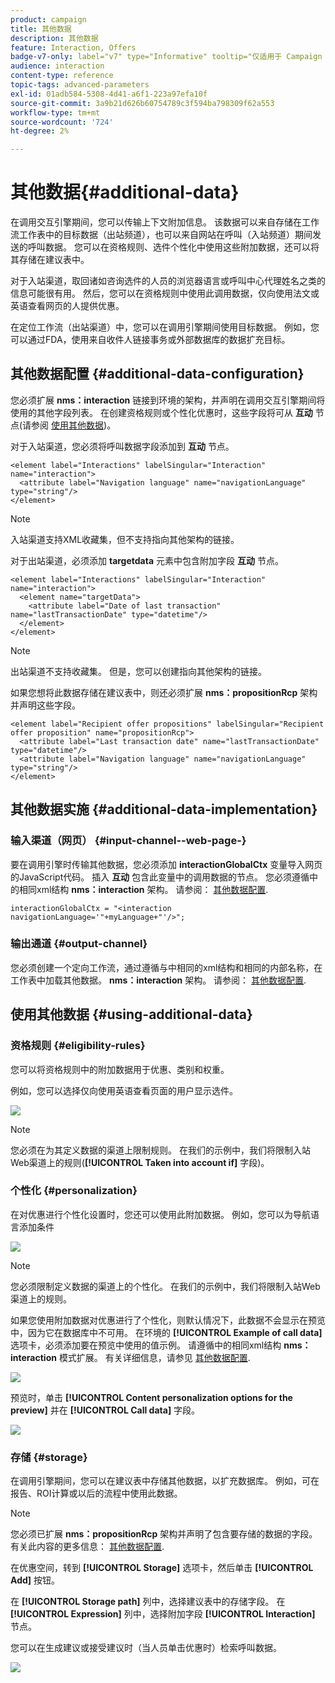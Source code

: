 ```yaml
---
product: campaign
title: 其他数据
description: 其他数据
feature: Interaction, Offers
badge-v7-only: label="v7" type="Informative" tooltip="仅适用于 Campaign Classic v7"
audience: interaction
content-type: reference
topic-tags: advanced-parameters
exl-id: 01adb584-5308-4d41-a6f1-223a97efa10f
source-git-commit: 3a9b21d626b60754789c3f594ba798309f62a553
workflow-type: tm+mt
source-wordcount: '724'
ht-degree: 2%

---
```


# 其他数据{#additional-data}



在调用交互引擎期间，您可以传输上下文附加信息。 该数据可以来自存储在工作流工作表中的目标数据（出站频道），也可以来自网站在呼叫（入站频道）期间发送的呼叫数据。 您可以在资格规则、选件个性化中使用这些附加数据，还可以将其存储在建议表中。

对于入站渠道，取回诸如咨询选件的人员的浏览器语言或呼叫中心代理姓名之类的信息可能很有用。 然后，您可以在资格规则中使用此调用数据，仅向使用法文或英语查看网页的人提供优惠。

在定位工作流（出站渠道）中，您可以在调用引擎期间使用目标数据。 例如，您可以通过FDA，使用来自收件人链接事务或外部数据库的数据扩充目标。

## 其他数据配置 {#additional-data-configuration}

您必须扩展 **nms：interaction** 链接到环境的架构，并声明在调用交互引擎期间将使用的其他字段列表。 在创建资格规则或个性化优惠时，这些字段将可从 **互动** 节点(请参阅 [使用其他数据](#using-additional-data))。

对于入站渠道，您必须将呼叫数据字段添加到 **互动** 节点。

```
<element label="Interactions" labelSingular="Interaction" name="interaction">
  <attribute label="Navigation language" name="navigationLanguage" type="string"/>
</element>
```

>[!NOTE]
>
>入站渠道支持XML收藏集，但不支持指向其他架构的链接。

对于出站渠道，必须添加 **targetdata** 元素中包含附加字段 **互动** 节点。

```
<element label="Interactions" labelSingular="Interaction" name="interaction">
  <element name="targetData">
    <attribute label="Date of last transaction" name="lastTransactionDate" type="datetime"/>
  </element>
</element>
```

>[!NOTE]
>
>出站渠道不支持收藏集。 但是，您可以创建指向其他架构的链接。

如果您想将此数据存储在建议表中，则还必须扩展 **nms：propositionRcp** 架构并声明这些字段。

```
<element label="Recipient offer propositions" labelSingular="Recipient offer proposition" name="propositionRcp">
  <attribute label="Last transaction date" name="lastTransactionDate" type="datetime"/>
  <attribute label="Navigation language" name="navigationLanguage" type="string"/>
</element>
```

## 其他数据实施 {#additional-data-implementation}

### 输入渠道（网页） {#input-channel--web-page-}

要在调用引擎时传输其他数据，您必须添加 **interactionGlobalCtx** 变量导入网页的JavaScript代码。 插入 **互动** 包含此变量中的调用数据的节点。 您必须遵循中的相同xml结构 **nms：interaction** 架构。 请参阅： [其他数据配置](#additional-data-configuration).

```
interactionGlobalCtx = "<interaction navigationLanguage='"+myLanguage+"'/>";
```

### 输出通道 {#output-channel}

您必须创建一个定向工作流，通过遵循与中相同的xml结构和相同的内部名称，在工作表中加载其他数据。 **nms：interaction** 架构。 请参阅： [其他数据配置](#additional-data-configuration).

## 使用其他数据 {#using-additional-data}

### 资格规则 {#eligibility-rules}

您可以将资格规则中的附加数据用于优惠、类别和权重。

例如，您可以选择仅向使用英语查看页面的用户显示选件。

![](assets/ita_calldata_query.png)

>[!NOTE]
>
>您必须在为其定义数据的渠道上限制规则。 在我们的示例中，我们将限制入站Web渠道上的规则(**[!UICONTROL Taken into account if]** 字段)。

### 个性化 {#personalization}

在对优惠进行个性化设置时，您还可以使用此附加数据。 例如，您可以为导航语言添加条件

![](assets/ita_calldata_perso.png)

>[!NOTE]
>
>您必须限制定义数据的渠道上的个性化。 在我们的示例中，我们将限制入站Web渠道上的规则。

如果您使用附加数据对优惠进行了个性化，则默认情况下，此数据不会显示在预览中，因为它在数据库中不可用。 在环境的 **[!UICONTROL Example of call data]** 选项卡，必须添加要在预览中使用的值示例。 请遵循中的相同xml结构 **nms：interaction** 模式扩展。 有关详细信息，请参见 [其他数据配置](#additional-data-configuration).

![](assets/ita_calldata_preview.png)

预览时，单击 **[!UICONTROL Content personalization options for the preview]** 并在 **[!UICONTROL Call data]** 字段。

![](assets/ita_calldata_preview2.png)

### 存储 {#storage}

在调用引擎期间，您可以在建议表中存储其他数据，以扩充数据库。 例如，可在报告、ROI计算或以后的流程中使用此数据。

>[!NOTE]
>
>您必须已扩展 **nms：propositionRcp** 架构并声明了包含要存储的数据的字段。 有关此内容的更多信息： [其他数据配置](#additional-data-configuration).

在优惠空间，转到 **[!UICONTROL Storage]** 选项卡，然后单击 **[!UICONTROL Add]** 按钮。

在 **[!UICONTROL Storage path]** 列中，选择建议表中的存储字段。 在 **[!UICONTROL Expression]** 列中，选择附加字段 **[!UICONTROL Interaction]** 节点。

您可以在生成建议或接受建议时（当人员单击优惠时）检索呼叫数据。

![](assets/ita_calldata_storage.png)
